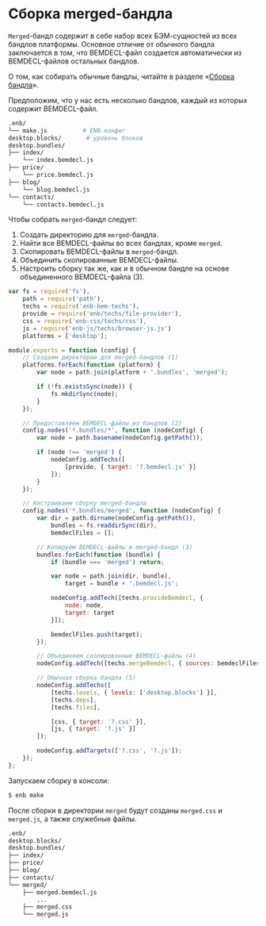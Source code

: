 Сборка merged-бандла
====================

`Merged`-бандл содержит в себе набор всех БЭМ-сущностей из всех бандлов платформы. Основное отличие от обычного бандла заключается в том, что BEMDECL-файл создается автоматически из BEMDECL-файлов остальных бандлов.

О том, как собирать обычные бандлы, читайте в разделе «[Сборка бандла](build-bundle.md)».

Предположим, что у нас есть несколько бандлов, каждый из которых содержит BEMDECL-файл.

```sh
.enb/
└── make.js          # ENB-конфиг
desktop.blocks/       # уровень блоков
desktop.bundles/
├── index/
    └── index.bemdecl.js
├── price/
    └── price.bemdecl.js
├── blog/
    └── blog.bemdecl.js
└── contacts/
    └── contacts.bemdecl.js
```

Чтобы собрать `merged`-бандл следует:

1. Создать директорию для `merged`-бандла.
2. Найти все BEMDECL-файлы во всех бандлах, кроме `merged`.
3. Скопировать BEMDECL-файлы в `merged`-бандл.
4. Объединить скопированные BEMDECL-файлы.
5. Настроить сборку так же, как и в обычном бандле на основе объединенного BEMDECL-файла (3).

```js
var fs = require('fs'),
    path = require('path'),
    techs = require('enb-bem-techs'),
    provide = require('enb/techs/file-provider'),
    css = require('enb-css/techs/css'),
    js = require('enb-js/techs/browser-js.js')
    platforms = ['desktop'];

module.exports = function (config) {
    // Создаем директории для merged-бандлов (1)
    platforms.forEach(function (platform) {
        var node = path.join(platform + '.bundles', 'merged');

        if (!fs.existsSync(node)) {
            fs.mkdirSync(node);
        }
    });

    // Предоставляем BEMDECL-файлы из бандлов (2)
    config.nodes('*.bundles/*', function (nodeConfig) {
        var node = path.basename(nodeConfig.getPath());

        if (node !== 'merged') {
            nodeConfig.addTechs([
                [provide, { target: '?.bemdecl.js' }]
            ]);
        }
    });

    // Настраиваем сборку merged-бандла
    config.nodes('*.bundles/merged', function (nodeConfig) {
        var dir = path.dirname(nodeConfig.getPath()),
            bundles = fs.readdirSync(dir),
            bemdeclFiles = [];

        // Копируем BEMDECL-файлы в merged-бандл (3)
        bundles.forEach(function (bundle) {
            if (bundle === 'merged') return;

            var node = path.join(dir, bundle),
                target = bundle + '.bemdecl.js';

            nodeConfig.addTech([techs.provideBemdecl, {
                node: node,
                target: target
            }]);

            bemdeclFiles.push(target);
        });

        // Объединяем скопированные BEMDECL-файлы (4)
        nodeConfig.addTech([techs.mergeBemdecl, { sources: bemdeclFiles }]);

        // Обычная сборка бандла (5)
        nodeConfig.addTechs([
            [techs.levels, { levels: ['desktop.blocks'] }],
            [techs.deps],
            [techs.files],

            [css, { target: '?.css' }],
            [js, { target: '?.js' }]
        ]);

        nodeConfig.addTargets(['?.css', '?.js']);
    });
};
```

Запускаем сборку в консоли:

```sh
$ enb make
```

После сборки в директории `merged` будут созданы `merged.css` и `merged.js`, а также служебные файлы.

```sh
.enb/
desktop.blocks/
desktop.bundles/
├── index/
├── price/
├── blog/
├── contacts/
└── merged/
    ├── merged.bemdecl.js
        ...
    ├── merged.css
    └── merged.js
```
